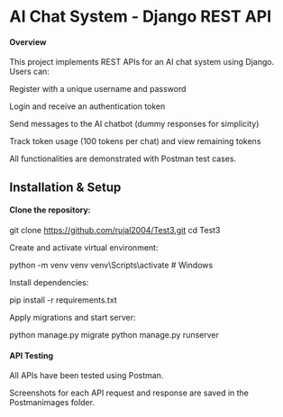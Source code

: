 # AI Chat System - Django REST API

#### Overview

This project implements REST APIs for an AI chat system using Django. Users can:

Register with a unique username and password

Login and receive an authentication token

Send messages to the AI chatbot (dummy responses for simplicity)

Track token usage (100 tokens per chat) and view remaining tokens

All functionalities are demonstrated with Postman test cases.

## Installation & Setup

#### Clone the repository:

git clone https://github.com/rujal2004/Test3.git
cd Test3

Create and activate virtual environment:

python -m venv venv
venv\Scripts\activate      # Windows


Install dependencies:

pip install -r requirements.txt


Apply migrations and start server:

python manage.py migrate
python manage.py runserver

#### API Testing

All APIs have been tested using Postman.

Screenshots for each API request and response are saved in the Postmanimages folder.
